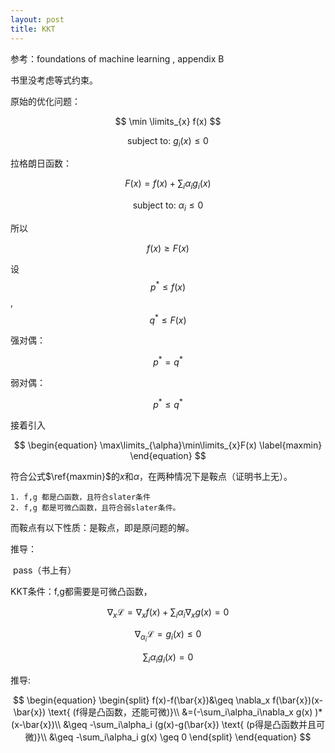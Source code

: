 ```yaml
---
layout: post
title: KKT
---
```


参考：foundations of machine learning , appendix B

书里没考虑等式约束。

原始的优化问题：

$$
\min \limits_{x} f(x)
$$

$$
\text{subject to: } g_i(x)\leq0
$$



拉格朗日函数：

$$
F(x) = f(x)+\sum_{i}\alpha_i g_i(x)
$$

$$
\text{subject to:  }\alpha_i \leq 0
$$

所以

$$
f(x) \geq F(x)
$$

设 $$p^*\leq f(x)$$, $$q^*\leq F(x)$$

强对偶：

$$
p^*=q^*
$$

弱对偶：

$$
p^*\leq q^*
$$

接着引入

$$
\begin{equation}
\max\limits_{\alpha}\min\limits_{x}F(x)  \label{maxmin}
\end{equation}
$$

符合公式$\ref{maxmin}$的$x$和$\alpha$，在两种情况下是鞍点（证明书上无）。

	1. f,g 都是凸函数，且符合slater条件
	2. f,g 都是可微凸函数，且符合弱slater条件。

而鞍点有以下性质：是鞍点，即是原问题的解。

推导：

​	pass（书上有）



KKT条件：f,g都需要是可微凸函数，

$$
\nabla_x \mathcal{L} =  \nabla_x f(x)+\sum_i\alpha_i\nabla_x g(x) = 0
$$

$$
\nabla_{\alpha_i}  \mathcal{L} = g_i(x) \leq 0
$$

$$
\sum_i \alpha_i g_i(x)=0
$$

推导:

$$
\begin{equation}
\begin{split}
f(x)-f(\bar{x})&\geq \nabla_x f(\bar{x})(x-\bar{x}) \text{    (f得是凸函数，还能可微)}\\  
&=(-\sum_i\alpha_i\nabla_x g(x) )*(x-\bar{x})\\   
&\geq -\sum_i\alpha_i (g(x)-g(\bar{x}) \text{ (p得是凸函数并且可微)}\\     
&\geq -\sum_i\alpha_i g(x) \geq 0
\end{split}
\end{equation}
$$
